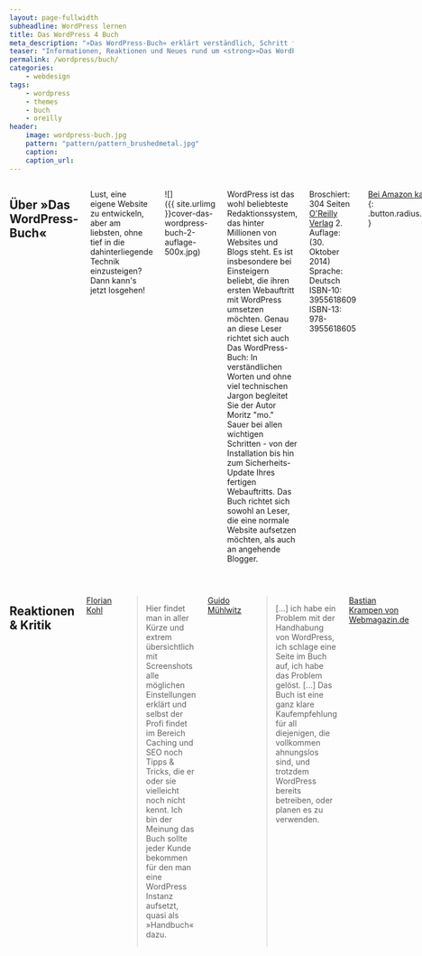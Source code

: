 ```yaml
---
layout: page-fullwidth
subheadline: WordPress lernen
title: Das WordPress 4 Buch
meta_description: "»Das WordPress-Buch« erklärt verständlich, Schritt für Schritt den Umgang mit WordPress. Diese Seite sammelt neue Videos, Reaktionen und Material zum Buch."
teaser: "Informationen, Reaktionen und Neues rund um <strong>»Das WordPress-Buch«</strong> von Moritz »mo.« Sauer mit Tipps, Tricks und Videoanleitungen."
permalink: /wordpress/buch/
categories:
    - webdesign
tags:
    - wordpress
    - themes
    - buch
    - oreilly
header:
    image: wordpress-buch.jpg
    pattern: "pattern/pattern_brushedmetal.jpg"
    caption:
    caption_url:
---
```

<div class="row">
<div class="medium-6 columns" markdown="1">

## Über »Das WordPress-Buch«

Lust, eine eigene Website zu entwickeln, aber am liebsten, ohne tief in die dahinterliegende Technik einzusteigen? Dann kann's jetzt losgehen!

![]({{ site.urlimg }}cover-das-wordpress-buch-2-auflage-500x.jpg)

WordPress ist das wohl beliebteste Redaktionssystem, das hinter Millionen von Websites und Blogs steht. Es ist insbesondere bei Einsteigern beliebt, die ihren ersten Webauftritt mit WordPress umsetzen möchten. Genau an diese Leser richtet sich auch Das WordPress-Buch: In verständlichen Worten und ohne viel technischen Jargon begleitet Sie der Autor Moritz "mo." Sauer bei allen wichtigen Schritten - von der Installation bis hin zum Sicherheits-Update Ihres fertigen Webauftritts. Das Buch richtet sich sowohl an Leser, die eine normale Website aufsetzen möchten, als auch an angehende Blogger.

Broschiert: 304 Seiten  
[O'Reilly Verlag][4]
2. Auflage:  (30. Oktober 2014)  
Sprache: Deutsch  
ISBN-10: 3955618609  
ISBN-13: 978-3955618605  

[Bei Amazon kaufen »][1]
{: .button.radius.success }



## Videos: WordPress-Buch

<div class="flex-video"><iframe width="1280" height="720" src="https://www.youtube.com/embed/videoseries?list=PL_9q18jtRBgHVkshAZZLidZA8YHp8TsAX" frameborder="0" allowfullscreen></iframe></div><!-- /.flex-video -->

* [Installation: WordPress installieren Schritt für Schritt][2]
* [Dateien mit dem FTP-Programm FileZilla hochladen][3]



## Noch mehr über WordPress

* [Tipps, Tricks und Neues rund um WordPress]({{ site.url }}/wordpress/)
* [Hochwertige Auswahl an WordPress Themes]({{ site.url }}/wordpress/themes/)
* [Hilfreiche und professionelle WordPress Plugins]({{ site.url }}/wordpress/plugins/)
* [Website von O'Reilly zum Buch][4]




</div><!-- /.medium-6.columns -->
<div class="medium-6 columns" markdown="1">


## Reaktionen & Kritik

[Florian Kohl](http://floriankohl.de/buchrezension-wordpress-buch/)

> Hier findet man in aller Kürze und extrem übersichtlich mit Screenshots alle möglichen Einstellungen erklärt und selbst der Profi findet im Bereich Caching und SEO noch Tipps & Tricks, die er oder sie vielleicht noch nicht kennt. Ich bin der Meinung das Buch sollte jeder Kunde bekommen für den man eine WordPress Instanz aufsetzt, quasi als »Handbuch« dazu.

[Guido Mühlwitz](http://www.guido-muehlwitz.de/2013/08/wordpress-buch/)

> [...] ich habe ein Problem mit der Handhabung von WordPress, ich schlage eine Seite im Buch auf, ich habe das Problem gelöst. [...] Das Buch ist eine ganz klare Kaufempfehlung für all diejenigen, die vollkommen ahnungslos sind, und trotzdem WordPress bereits betreiben, oder planen es zu verwenden.

 [Bastian Krampen von Webmagazin.de](http://webmagazin.de/web/wordpress/Das-WordPress-Buch-166596)

> Das Kunststück, trotz der Kürze eine gelungene und hilfreiche Praxisanleitung zu liefern, gelingt. Das liegt vor allem an den hervorragenden Texten, die stets präzise formuliert sind und sich auf die Lösung der Fragestellung beschränken. [...] „Das WordPress-Buch“ ist eine hervorragende Einstiegslektüre für die Nutzung von WordPress. Das Buch ist kompakt und fundiert, konzentriert sich auf die wesentlichen Punkte und driftet zu keiner Zeit ab. 

[Coach im Netz](http://www.coach-im-netz.de/2013/09/das-wordpress-buch-von-moritz-mo-sauer-besprechung-und-verlosung/)

> In Kapitel zwölf stellte er eine tolle Auswahl für die unterschiedlichsten Bedürfnisse und Zielgruppen vor. Klasse!

[Silke Brügel von Inspire PR](http://inspire-pr.de/blog/buchtipp-von-inspire-pr-das-wordpress-buch/)

> Angefangen mit einer genauen Anleitung zur Installation und einer ersten Einführung in das Redaktionssystem geht das Buch Schritt für Schritt in die Tiefe. Besonders auffallend sind die detaillierten Graphiken und Bilder, die sich das ganze Buch über mit den reinen Textstellen abwechseln. [...] Für Neueinsteiger lesenswert – die übersichtliche Einführung zeigt den Weg zu einem erfolgreichen Internetauftritt mit WordPress.

 [Ines Meyrose von Meyrose.de](http://www.meyrose.de/2013/08/23/buchreview-das-wordpress-buch/)

> Moritz »mo.« Sauer ist es gelungen, ein wirkliches Einsteigerbuch zu schreiben, auf dem erst auf Seite 205 der erste HMTL-Code (mit Anleitung für Dummies) auftaucht. Bis dahin habe ich noch nicht mal das Wort Code wahr genommen.

 [Ulla Schmitz von Bloghandbuch.de](http://bloghandbuch.de/wordpress-buch/)

> Mit Moritz Sauer hat der Verlag den idealen Autor für den barrierefreien Zugang zur WordPress-Welt gefunden: Sauer beherrscht die Kunst der Reduktion und er erleichtert mit dem reichlichen Material in seinen eigenen Webprojekten den Zugriff auf weiterführende Ressourcen.

[Petra Wiemann von elementareslesen.wordpress.com](http://elementareslesen.wordpress.com/2013/08/16/moritz-mo-sauer-das-wordpress-buch/)

> Dieses Buch bietet eine ausgezeichnete Hilfestellung für das Arbeiten mit WordPress. Es ist klar gegliedert und sehr gut verständlich und richtet sich vor allem an Einsteiger für den Aufbau eines Blogs oder einer Website. Aber auch Anwender mit einer gewissen Erfahrung können von diesem Buch profitieren. 

[Ralph Günther von rgblog.de](http://www.rgblog.de/wordpress-buch-rezension/)

> »Das WordPress Buch« ist ein wichtiger und ausführlicher Ratgeber zu einem weltweit anerkannten und beliebten Redaktionssystem.  [...] Jedem, der mit WordPress zu tun hat, egal ob als Betreiber einer Website oder eines Blogs, ob im Business oder privat, ob als Light- oder Heavy-User, ob als Laie oder Profi: Ihm sei dieses Werk von Moritz Sauer wärmstens empfohlen.

[Siegmar Gebele auf siegmargebele.com](http://siegmargebele.com/2013/12/17/rezension-das-wordpress-buch/)

> Diesmal keine Textkritik, sondern eine [Videorezension von Siegmar Gebele auf YouTube](http://www.youtube.com/watch?v=zgXE9V7eV08).



</div><!-- /.medium-6.columns -->
</div><!-- /.row -->


[1]: http://www.amazon.de/gp/product/3955618609/ref=as_li_tl?ie=UTF8&camp=1638&creative=19454&creativeASIN=3955618609&linkCode=as2&tag=phlow-21&linkId=2MZKAARU43DMJ637
[2]: http://phlow.de/video/video-anleitungen/installation-wordpress.php
[3]: http://phlow.de/ftp
[4]: http://www.oreilly.de/catalog/wordpressbuchger/


